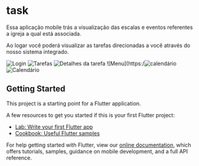 # task

Essa aplicação mobile trás a visualização das escalas e eventos referentes a igreja a qual está associada.

Ao logar você poderá visualizar as tarefas direcionadas a você através do nosso sistema integrado.

![Login](https://user-images.githubusercontent.com/74786258/138012137-25c453df-fc93-4e24-a67d-58a1e3c41204.jpeg)
![Tarefas](https://user-images.githubusercontent.com/74786258/138012133-e5a3030d-531b-4e5c-828a-6ec53282283e.jpeg)
![Detalhes da tarefa](https://user-images.githubusercontent.com/74786258/138012136-6c9909f6-5946-49e1-b57c-6d0f70c36b9c.jpeg)
![Menu](https:/![calendário](https://user-images.githubusercontent.com/74786258/138012135-1bffb256-d5d9-41e4-ade2-616f3e01f0b7.jpeg)
![Calendário](https://user-images.githubusercontent.com/74786258/138012200-33b22481-e5f9-4e8f-8a73-28083ee61123.jpeg)

## Getting Started

This project is a starting point for a Flutter application.

A few resources to get you started if this is your first Flutter project:

- [Lab: Write your first Flutter app](https://flutter.dev/docs/get-started/codelab)
- [Cookbook: Useful Flutter samples](https://flutter.dev/docs/cookbook)

For help getting started with Flutter, view our
[online documentation](https://flutter.dev/docs), which offers tutorials,
samples, guidance on mobile development, and a full API reference.

